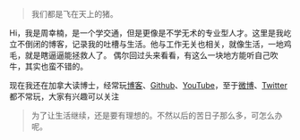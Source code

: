 > 我们都是飞在天上的猪。

Hi，我是周幸楠，是一个学交通，但是更像是不学无术的专业型人才。这里是我屹立不倒闭的博客，记录我的吐槽与生活。他与工作无关也相关，就像生活，一地鸡毛，就是瞎逼逼能拯救人了。
偶尔回过头来看看，有这么一块地方能听自己吹牛，其实也蛮不错的。

现在我还在加拿大读博士，经常玩[博客](https://luckysouthchou.github.io)、[Github](https://github.com/luckysouthchou)、[YouTube](https://youtube.com/channel/UC6GsCmpXiaRbhB3E6Y1lIuQ)，至于[微博](https://weibo.com/u/1836954672)、[Twitter](https://twitter.com/ChouLuckysouth/)都不常玩，大家有兴趣可以关注



>为了让生活继续，还是要有理想的。不然以后的苦日子那么多，可怎么办呢。
